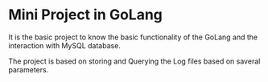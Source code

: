 # Mini Project in GoLang

It is the basic project to know the basic functionality of the GoLang and the interaction with MySQL database.

The project is based on storing and Querying the Log files based on saveral parameters.
